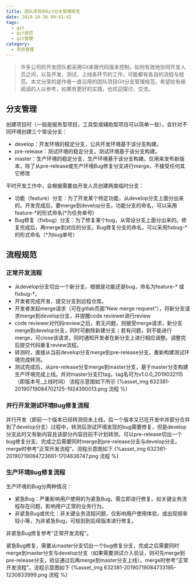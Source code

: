 ```yaml
---
title: 团队项目的Git分支管理规范
date: 2019-10-30 09:41:42
tags:
  - git
  - git规范
  - git管理
category:
  - 项目管理
---
```


> 许多公司的开发团队都采用Git来做代码版本控制。如何有效地协同开发人员之间，以及开发、测试、上线各环节的工作，可能都有各自的流程与规范。本文分享的是作者一直沿用的团队项目Git分支管理规范，希望给有缘阅读的人以参考，如果有更好的实践，也欢迎探讨、交流。

## 分支管理

创建项目时（一般是服务型项目，工具型或辅助型项目可以简单一些），会针对不同环境创建三个常设分支：

- develop：开发环境的稳定分支，公共开发环境基于该分支构建。
- pre-release：测试环境的稳定分支，测试环境基于该分支构建。
- master：生产环境的稳定分支，生产环境基于该分支构建。仅用来发布新版本，除了从pre-release或生产环境Bug修复分支进行merge，不接受任何其它修改

平时开发工作中，会根据需要由开发人员创建两类临时分支：

- 功能（feature）分支：为了开发某个特定功能，从develop分支上面分出来的。开发完成后，要merge到develop分支。功能分支的命名，可以采用feature-*的形式命名(*为任务单号)
- Bug修复（fixbug）分支：为了修复某个bug，从常设分支上面分出来的。修复完成后，再merge到对应的分支。Bug修复分支的命名，可以采用fixbug-*的形式命名（*为bug单号）

## 流程规范
### 正常开发流程
- 从develop分支切出一个新分支，根据是功能还是bug，命名为feature-* 或 fixbug-*。
- 开发者完成开发，提交分支到远程仓库。
- 开发者发起merge请求（可在gitlab页面“New merge request”），将新分支请求merge到develop分支，并提醒code reviewer进行review
- code reviewer对代码review之后，若无问题，则接受merge请求，新分支merge到develop分支，同时可删除新建分支；若有问题，则不能进行merge，可close该请求，同时通知开发者在新分支上进行相应调整。调整完后提交代码重复review流程。
- 转测时，直接从当前develop分支merge到pre-release分支，重新构建测试环境完成转测。
- 测试完成后，从pre-release分支merge到master分支，基于master分支构建生产环境完成上线。并对master分支打tag，tag名可为v1.0.0_2019032115（即版本号_上线时间）
流程示意图如下所示
{%asset_img 632381-20190719084702125-1924390013.png 流程 %}

### 并行开发测试环境Bug修复流程
并行开发（即前一个版本已经转测但未上线，后一个版本又已在开发中并部分合并到了develop分支）过程中，转测后测试环境发现的bug需要修复，但是develop分支此时又有新内容且该部分内容目前不计划转测，可以pre-release切出一个bug修复分支。完成之后需要同时merge到pre-release分支与develop分支。merge时参考“正常开发流程”。流程示意图如下
{%asset_img 632381-20190719084723661-1704636747.png 流程 %}

### 生产环境Bug修复流程
生产环境的Bug分两种情况：

  - 紧急Bug：严重影响用户使用的为紧急Bug，需立即进行修复。如关键业务流程存在问题，影响用户正常的业务行为。
  - 非紧急Bug或优化：非关键业务流程问题，仅影响用户使用体验，或出现频率较小等，为非紧急Bug，可规划到后续版本进行修复。

非紧急Bug修复参考“正常开发流程”。

紧急Bug修复，需要从master分支切出一个bug修复分支，完成之后需要同时merge到master分支与develop分支（如果需要测试介入验证，则可先merge到pre-release分支，验证通过后再merge到master分支上线）。merge时参考“正常开发流程”。流程示意图如下
{%asset_img 632381-20190719084733195-1230833999.png 流程 %}
